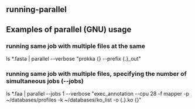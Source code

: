## running-parallel
## Examples of parallel (GNU) usage

### running same job with multiple files at the same

ls *.fasta | parallel --verbose "prokka {} --prefix {.}_out"

### running same job with multiple files, specifying the number of simultaneous jobs (--jobs)

ls *.faa | parallel --jobs 1 --verbose "exec_annotation --cpu 28 -f mapper -p ~/databases/profiles -k ~/databases/ko_list -o {.}.ko {}"
